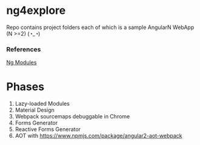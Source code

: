 # ng4explore
Repo contains project folders each of which is a sample AngularN WebApp (N >=2)   (◔_◔)

### References
[Ng Modules](https://angular.io/docs/ts/latest/guide/ngmodule.html)

# Phases
1. Lazy-loaded Modules
2. Material Design
3. Webpack sourcemaps debuggable in Chrome
4. Forms Generator
5. Reactive Forms Generator
6. AOT with https://www.npmjs.com/package/angular2-aot-webpack

